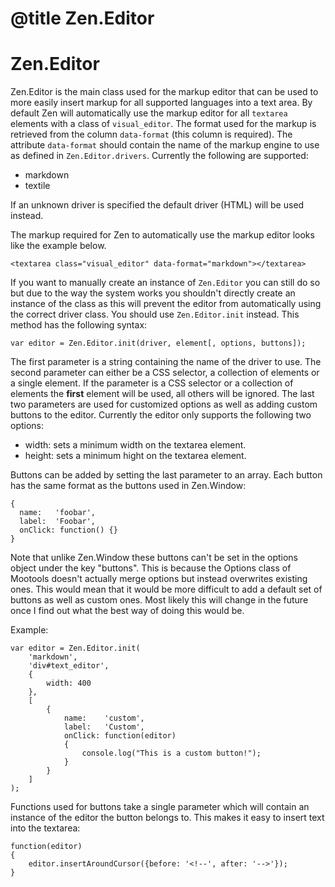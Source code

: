 # @title Zen.Editor
# Zen.Editor

Zen.Editor is the main class used for the markup editor that can be used to more
easily insert markup for all supported languages into a text area. By default
Zen will automatically use the markup editor for all ``textarea`` elements with
a class of ``visual_editor``. The format used for the markup is retrieved from
the column ``data-format`` (this column is required). The attribute
``data-format`` should contain the name of the markup engine to use as defined
in ``Zen.Editor.drivers``. Currently the following are supported:

* markdown
* textile

If an unknown driver is specified the default driver (HTML) will be used
instead.

The markup required for Zen to automatically use the markup editor looks like
the example below.

    <textarea class="visual_editor" data-format="markdown"></textarea>

If you want to manually create an instance of ``Zen.Editor`` you can still do so
but due to the way the system works you shouldn't directly create an instance of
the class as this will prevent the editor from automatically using the correct
driver class. You should use ``Zen.Editor.init`` instead. This method has the
following syntax:

    var editor = Zen.Editor.init(driver, element[, options, buttons]);

The first parameter is a string containing the name of the driver to use. The
second parameter can either be a CSS selector, a collection of elements or a
single element. If the parameter is a CSS selector or a collection of elements
the **first** element will be used, all others will be ignored. The last two
parameters are used for customized options as well as adding custom buttons to
the editor. Currently the editor only supports the following two options:

* width: sets a minimum width on the textarea element.
* height: sets a minimum hight on the textarea element.

Buttons can be added by setting the last parameter to an array. Each button has
the same format as the buttons used in Zen.Window:

    {
      name:   'foobar',
      label:  'Foobar',
      onClick: function() {}
    }

Note that unlike Zen.Window these buttons can't be set in the options object
under the key "buttons". This is because the Options class of Mootools doesn't
actually merge options but instead overwrites existing ones. This would mean
that it would be more difficult to add a default set of buttons as well as
custom ones. Most likely this will change in the future once I find out what the
best way of doing this would be.

Example:

    var editor = Zen.Editor.init(
        'markdown',
        'div#text_editor',
        {
            width: 400
        },
        [
            {
                name:    'custom',
                label:   'Custom',
                onClick: function(editor)
                {
                    console.log("This is a custom button!");
                }
            }
        ]
    );

Functions used for buttons take a single parameter which will contain an
instance of the editor the button belongs to. This makes it easy to insert text
into the textarea:

    function(editor)
    {
        editor.insertAroundCursor({before: '<!--', after: '-->'});
    }
